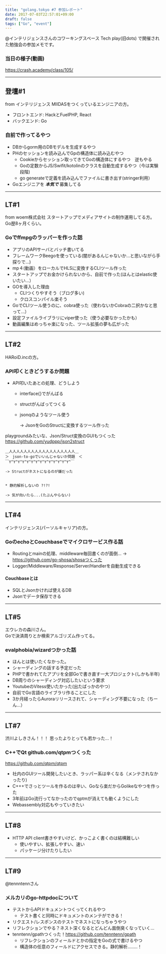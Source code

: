 ```yaml
---
title: "golang.tokyo #7 参加レポート"
date: 2017-07-03T22:57:01+09:00
draft: false
tags: ["Go", "event"]
---
```

@インテリジェンスさんのコワーキングスペース
Tech play(旧dots)
で開催された勉強会の参加メモです。

### 当日の様子(動画)
https://crash.academy/class/105/

***

## 登壇#1 
from インテリジェンス
MIIDASをつくっているエンジニアの方。

* フロントエンド: HackとFuelPHP, React
* バックエンド: Go

### 自前で作ってるやつ
* DBからgorm用のDBモデルを生成するやつ
* PHのセッションを読み込んでGpの構造体に読み込むやつ
    * Cookieからセッション取ってきてGoの構造体にするやつ　逆もやる
    * Goの定数からJS/Swifit/kotolinのクラスを自動生成するやつ（今は実験段階)
    * go generateで定義を読み込んでファイルに書き出す(stringer利用）
* Goエンジニアを 	**_本気で_** 募集してる

***

## LT#1
from woem株式会社
スタートアップでメディアサイトの制作運用してる方。
Go歴8ヶ月くらい。

### Goでffmpgのラッパーを作った話
* アプリのAPIサーバとバッチ書いてる
* フレームワークBeegoを使っている(闇があるんじゃないか...と思いながら手探りで...)
* mp４(動画）をローカルでHLSに変換するCLIツール作った
* スタートアップでお金かけられないから、自前で作った(ほんとはelastic使いたい...）
* GOを導入した理由
    * CLIつくりやすそう（ブログ多い)
    * クロスコンパイル楽そう
* GoでCLIツール使うのに、cobra使った（使わないかCobraの二択かなと思って...）
* 設定ファイルライブラリにviper使った（使う必要なかったかも）
* 動画編集はめっちゃ楽になった、ツール拡張の夢も広がった

***

## LT#2
HARoiD.incの方。

### API叩くときどうするか問題
* API叩いたあとの処理、どうしよう
  * interface{}でがんばる
  * structがんばってつくる
  * jsonqのようなツール使う
    
    -> JsonをGoのStructに変換するツール作った

playgroundみたいな、Json/Struct変換のGUIもつくった
https://github.com/yudppp/json2struct

```:QA
＿人人人人人人人人人人人人人人人人人人＿
＞　json-to-goでいいんじゃないか問題　＜
￣Y^Y^Y^Y^Y^Y^Y^Y^Y^Y^Y^Y^Y^Y^￣

-> Structがネストになるのが嫌だった


* 静的解析しないの ?!?!

-> 気が向いたら...(たぶんやらない)
```

***

## LT#4
インテリジェンス(パーソルキャリア)の方。
### GoのechoとCouchbaseでマイクロサービス作る話
* Routingとmainの処理、middleware毎回書くのが面倒...
-> https://github.com/go-shosa/shosaつくった
* Logger/Middleware/Response/Server/Handlerを自動生成できる

#### Couchbaseとは
* SQLとJsonかければ使えるDB
* Jsonでデータ保存できる

***

## LT#5
エウレカの森川さん。	
Goで決済周りとか検索アルゴリズム作ってる。

### evalphobia/wizardつかった話
* ほんとは使いたくなかった。
* シャーディングの話する予定だった
* PHPで書かれてたアプリを全部Goで書き直す一大プロジェクト(しかも半年)
* DB周りのシャーディング対応したいという要求
* YoutubeのVitess使いたかった(出たばっかのやつ）
* 自前でGo言語のライブラリ作ることにした
* 3か月経ったらAuroraリリースされて、シャーディング不要になった（ちーん...）

***

## LT#7
渋川よしきさん！！！
思ったよりとっても若かった...！
### C++でQt github.com/qtpmつくった
https://github.com/qtpm/qtpm

* 社内のGUIツール開発したいとき、ラッパー系は辛くなる（メンテされなかったり)
* C+++でさっとツールを作るのは辛い、Goなら楽だからGolikeなやつを作った
* 3年前はGo流行ってなかったのでqptmが消えても動くようにした
* Webassembly対応もやっていきたい

***

## LT#8
* HTTP API client書きやすいけど、かっこよく書くのは結構難しい
    * 使いやすい、拡張しやすい、速い
    * パッケージ分けたりしたい

***

## LT#9
@tennntennさん
### メルカリのgo-httpdocについて

* テストからAPIドキュメントつくってくれるやつ
    * テスト書くと同時にドキュメントのメンテができる！
* リクエスト/レスポンスのテストでネストになっちゃうやつ
* リフレクションでやる？ネスト深くなるとどんどん面倒臭くなっていく...
* tenntenn/gpathつくった！https://github.com/tenntenn/gpath
    * リフレクションのフィールドとかの指定をGoの式で書けるやつ
    * 構造体の任意のフィールドにアクセスできる。静的解析........！
